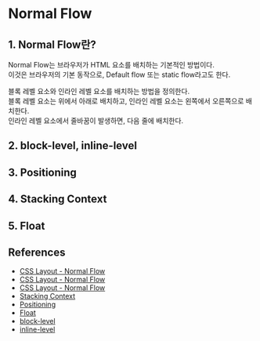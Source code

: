# Normal Flow

## 1. Normal Flow란?

Normal Flow는 브라우저가 HTML 요소를 배치하는 기본적인 방법이다.\
이것은 브라우저의 기본 동작으로, Default flow 또는 static flow라고도 한다.

블록 레벨 요소와 인라인 레벨 요소를 배치하는 방법을 정의한다.\
블록 레벨 요소는 위에서 아래로 배치하고, 인라인 레벨 요소는 왼쪽에서 오른쪽으로 배치한다.\
인라인 레벨 요소에서 줄바꿈이 발생하면, 다음 줄에 배치한다.

## 2. block-level, inline-level

## 3. Positioning

## 4. Stacking Context

## 5. Float

## References

- [CSS Layout - Normal Flow](https://www.w3schools.com/css/css_flow.asp)
- [CSS Layout - Normal Flow](https://developer.mozilla.org/en-US/docs/Learn/CSS/CSS_layout/Normal_Flow)
- [CSS Layout - Normal Flow](https://www.w3.org/TR/CSS22/visuren.html#normal-flow)
- [Stacking Context](https://developer.mozilla.org/en-US/docs/Web/CSS/CSS_Positioning/Understanding_z_index/The_stacking_context)
- [Positioning](https://developer.mozilla.org/en-US/docs/Learn/CSS/CSS_layout/Positioning)
- [Float](https://developer.mozilla.org/en-US/docs/Learn/CSS/CSS_layout/Floats)
- [block-level](https://developer.mozilla.org/en-US/docs/Web/HTML/Block-level_elements)
- [inline-level](https://developer.mozilla.org/en-US/docs/Web/HTML/Inline_elements)